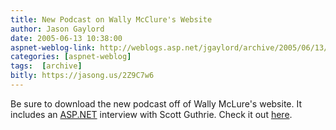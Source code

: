 ```yaml
---
title: New Podcast on Wally McClure's Website
author: Jason Gaylord
date: 2005-06-13 10:38:00
aspnet-weblog-link: http://weblogs.asp.net/jgaylord/archive/2005/06/13/412088.aspx
categories: [aspnet-weblog]
tags:  [archive]
bitly: https://jasong.us/2Z9C7w6
---
```


Be sure to download the new podcast off of Wally McLure's website. It includes an [ASP.NET](http://www.asp.net/ "ASP") interview with Scott Guthrie. Check it out [here](http://weblogs.asp.net/wallym/archive/2005/06/12/412006.aspx).